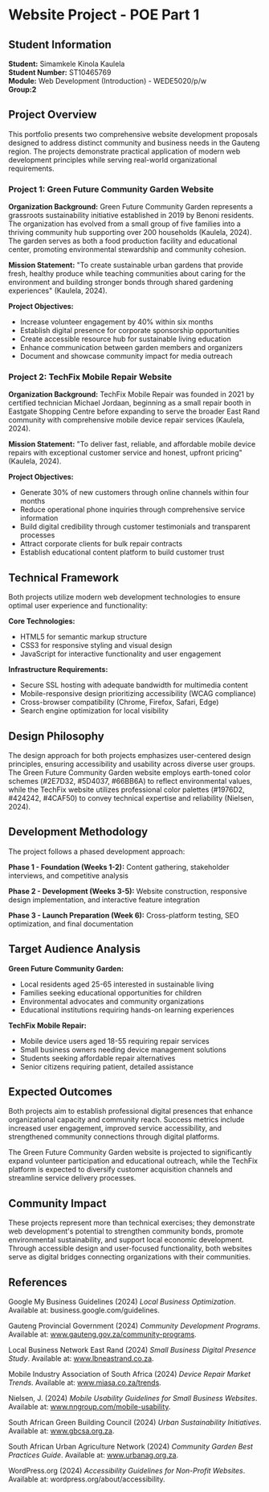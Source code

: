 # Website Project - POE Part 1
## Student Information
**Student:** Simamkele Kinola Kaulela  
**Student Number:** ST10465769  
**Module:** Web Development (Introduction) - WEDE5020/p/w  
**Group:2**

## Project Overview

This portfolio presents two comprehensive website development proposals designed to address distinct community and business needs in the Gauteng region. The projects demonstrate practical application of modern web development principles while serving real-world organizational requirements.

### Project 1: Green Future Community Garden Website

**Organization Background:**
Green Future Community Garden represents a grassroots sustainability initiative established in 2019 by Benoni residents. The organization has evolved from a small group of five families into a thriving community hub supporting over 200 households (Kaulela, 2024). The garden serves as both a food production facility and educational center, promoting environmental stewardship and community cohesion.

**Mission Statement:** "To create sustainable urban gardens that provide fresh, healthy produce while teaching communities about caring for the environment and building stronger bonds through shared gardening experiences" (Kaulela, 2024).

**Project Objectives:**
- Increase volunteer engagement by 40% within six months
- Establish digital presence for corporate sponsorship opportunities
- Create accessible resource hub for sustainable living education
- Enhance communication between garden members and organizers
- Document and showcase community impact for media outreach

### Project 2: TechFix Mobile Repair Website

**Organization Background:**
TechFix Mobile Repair was founded in 2021 by certified technician Michael Jordaan, beginning as a small repair booth in Eastgate Shopping Centre before expanding to serve the broader East Rand community with comprehensive mobile device repair services (Kaulela, 2024).

**Mission Statement:** "To deliver fast, reliable, and affordable mobile device repairs with exceptional customer service and honest, upfront pricing" (Kaulela, 2024).

**Project Objectives:**
- Generate 30% of new customers through online channels within four months
- Reduce operational phone inquiries through comprehensive service information
- Build digital credibility through customer testimonials and transparent processes
- Attract corporate clients for bulk repair contracts
- Establish educational content platform to build customer trust

## Technical Framework

Both projects utilize modern web development technologies to ensure optimal user experience and functionality:

**Core Technologies:**
- HTML5 for semantic markup structure
- CSS3 for responsive styling and visual design
- JavaScript for interactive functionality and user engagement

**Infrastructure Requirements:**
- Secure SSL hosting with adequate bandwidth for multimedia content
- Mobile-responsive design prioritizing accessibility (WCAG compliance)
- Cross-browser compatibility (Chrome, Firefox, Safari, Edge)
- Search engine optimization for local visibility

## Design Philosophy

The design approach for both projects emphasizes user-centered design principles, ensuring accessibility and usability across diverse user groups. The Green Future Community Garden website employs earth-toned color schemes (#2E7D32, #5D4037, #66BB6A) to reflect environmental values, while the TechFix website utilizes professional color palettes (#1976D2, #424242, #4CAF50) to convey technical expertise and reliability (Nielsen, 2024).

## Development Methodology

The project follows a phased development approach:

**Phase 1 - Foundation (Weeks 1-2):**
Content gathering, stakeholder interviews, and competitive analysis

**Phase 2 - Development (Weeks 3-5):**
Website construction, responsive design implementation, and interactive feature integration

**Phase 3 - Launch Preparation (Week 6):**
Cross-platform testing, SEO optimization, and final documentation

## Target Audience Analysis

**Green Future Community Garden:**
- Local residents aged 25-65 interested in sustainable living
- Families seeking educational opportunities for children
- Environmental advocates and community organizations
- Educational institutions requiring hands-on learning experiences

**TechFix Mobile Repair:**
- Mobile device users aged 18-55 requiring repair services
- Small business owners needing device management solutions
- Students seeking affordable repair alternatives
- Senior citizens requiring patient, detailed assistance

## Expected Outcomes

Both projects aim to establish professional digital presences that enhance organizational capacity and community reach. Success metrics include increased user engagement, improved service accessibility, and strengthened community connections through digital platforms.

The Green Future Community Garden website is projected to significantly expand volunteer participation and educational outreach, while the TechFix platform is expected to diversify customer acquisition channels and streamline service delivery processes.

## Community Impact

These projects represent more than technical exercises; they demonstrate web development's potential to strengthen community bonds, promote environmental sustainability, and support local economic development. Through accessible design and user-focused functionality, both websites serve as digital bridges connecting organizations with their communities.

## References

Google My Business Guidelines (2024) *Local Business Optimization*. Available at: business.google.com/guidelines.

Gauteng Provincial Government (2024) *Community Development Programs*. Available at: www.gauteng.gov.za/community-programs.

Local Business Network East Rand (2024) *Small Business Digital Presence Study*. Available at: www.lbneastrand.co.za.

Mobile Industry Association of South Africa (2024) *Device Repair Market Trends*. Available at: www.miasa.co.za/trends.

Nielsen, J. (2024) *Mobile Usability Guidelines for Small Business Websites*. Available at: www.nngroup.com/mobile-usability.

South African Green Building Council (2024) *Urban Sustainability Initiatives*. Available at: www.gbcsa.org.za.

South African Urban Agriculture Network (2024) *Community Garden Best Practices Guide*. Available at: www.urbanag.org.za.

WordPress.org (2024) *Accessibility Guidelines for Non-Profit Websites*. Available at: wordpress.org/about/accessibility.

